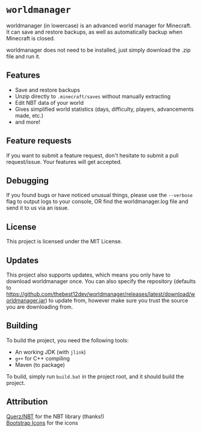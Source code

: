 # `worldmanager`
worldmanager (in lowercase) is an advanced world manager for Minecraft. It can save and restore backups, as well as automatically backup when Minecraft is closed.

worldmanager does not need to be installed, just simply download the .zip file and run it.

## Features
- Save and restore backups
- Unzip directly to `.minecraft/saves` without manually extracting
- Edit NBT data of your world
- Gives simplified world statistics (days, difficulty, players, advancements made, etc.)
- and more!

## Feature requests
If you want to submit a feature request, don't hesitate to submit a pull request/issue. Your features will get accepted.
## Debugging
If you found bugs or have noticed unusual things, please use the `--verbose` flag to output logs to your console, OR find the worldmanager.log file and send it to us via an issue.
## License
This project is licensed under the MIT License.
## Updates
This project also supports updates, which means you only have to download worldmanager once. You can also specify the repository (defaults to https://github.com/thebest12dev/worldmanager/releases/latest/download/worldmanager.jar) to update from, however make sure you trust the source you are downloading from.
## Building
To build the project, you need the following tools:
- An working JDK (with `jlink`)
- `g++` for C++ compiling
- Maven (to package)

To build, simply run `build.bat` in the project root, and it should build the project.
## Attribution
[Querz/NBT](https://github.com/Querz/NBT) for the NBT library (thanks!)
<br>
[Bootstrap Icons](https://icons.getbootstrap.com) for the icons